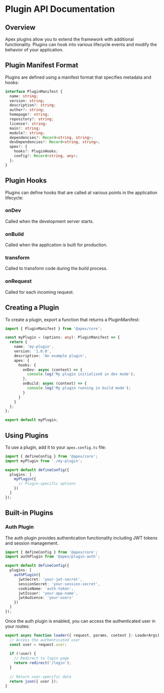 # Plugin API Documentation

## Overview

Apex plugins allow you to extend the framework with additional functionality. Plugins can hook into various lifecycle events and modify the behavior of your application.

## Plugin Manifest Format

Plugins are defined using a manifest format that specifies metadata and hooks:

```typescript
interface PluginManifest {
  name: string;
  version: string;
  description?: string;
  author?: string;
  homepage?: string;
  repository?: string;
  license?: string;
  main?: string;
  module?: string;
  dependencies?: Record<string, string>;
  devDependencies?: Record<string, string>;
  apex?: {
    hooks?: PluginHooks;
    config?: Record<string, any>;
  };
}
```

## Plugin Hooks

Plugins can define hooks that are called at various points in the application lifecycle:

### onDev
Called when the development server starts.

### onBuild
Called when the application is built for production.

### transform
Called to transform code during the build process.

### onRequest
Called for each incoming request.

## Creating a Plugin

To create a plugin, export a function that returns a PluginManifest:

```typescript
import { PluginManifest } from '@apex/core';

const myPlugin = (options: any): PluginManifest => {
  return {
    name: 'my-plugin',
    version: '1.0.0',
    description: 'An example plugin',
    apex: {
      hooks: {
        onDev: async (context) => {
          console.log('My plugin initialized in dev mode');
        },
        onBuild: async (context) => {
          console.log('My plugin running in build mode');
        }
      }
    }
  };
};

export default myPlugin;
```

## Using Plugins

To use a plugin, add it to your `apex.config.ts` file:

```typescript
import { defineConfig } from '@apex/core';
import myPlugin from './my-plugin';

export default defineConfig({
  plugins: [
    myPlugin({
      // Plugin-specific options
    })
  ]
});
```

## Built-in Plugins

### Auth Plugin

The auth plugin provides authentication functionality including JWT tokens and session management.

```typescript
import { defineConfig } from '@apex/core';
import authPlugin from '@apex/plugin-auth';

export default defineConfig({
  plugins: [
    authPlugin({
      jwtSecret: 'your-jwt-secret',
      sessionSecret: 'your-session-secret',
      cookieName: 'auth-token',
      jwtIssuer: 'your-app-name',
      jwtAudience: 'your-users'
    })
  ]
});
```

Once the auth plugin is enabled, you can access the authenticated user in your routes:

```typescript
export async function loader({ request, params, context }: LoaderArgs) {
  // Access the authenticated user
  const user = request.user;
  
  if (!user) {
    // Redirect to login page
    return redirect('/login');
  }
  
  // Return user-specific data
  return json({ user });
}
```